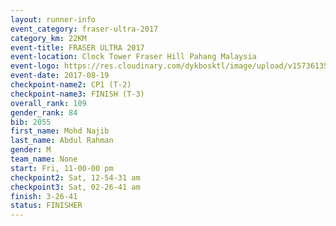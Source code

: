 ```yaml
---
layout: runner-info 
event_category: fraser-ultra-2017 
category_km: 22KM 
event-title: FRASER ULTRA 2017 
event-location: Clock Tower Fraser Hill Pahang Malaysia 
event-logo: https://res.cloudinary.com/dykbosktl/image/upload/v1573613535/Logo/logo_mfst7w.jpg 
event-date: 2017-08-19 
checkpoint-name2: CP1 (T-2) 
checkpoint-name3: FINISH (T-3) 
overall_rank: 109
gender_rank: 84
bib: 2055
first_name: Mohd Najib
last_name: Abdul Rahman
gender: M
team_name: None
start: Fri, 11-00-00 pm
checkpoint2: Sat, 12-54-31 am
checkpoint3: Sat, 02-26-41 am
finish: 3-26-41
status: FINISHER
---
```

